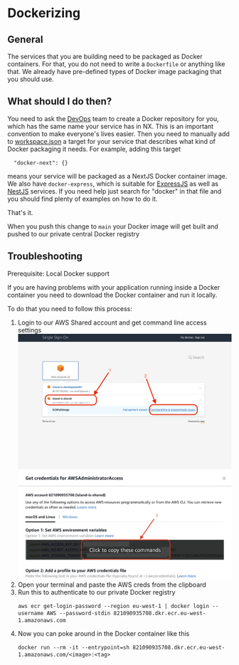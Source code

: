 # Dockerizing

## General

The services that you are building need to be packaged as Docker containers. For that, you do not need to write a `Dockerfile` or anything like that. We already have pre-defined types of Docker image packaging that you should use.

## What should I do then?

You need to ask the [DevOps](personas.md#devops) team to create a Docker repository for you, which has the same name your service has in NX. This is an important convention to make everyone's lives easier. Then you need to manually add to [workspace.json](https://github.com/island-is/island.is/blob/master/workspace.json) a target for your service that describes what kind of Docker packaging it needs. For example, adding this target

```
  "docker-next": {}
```

means your service will be packaged as a NextJS Docker container image. We also have `docker-express`, which is suitable for [ExpressJS](https://expressjs.com) as well as [NestJS](https://nestjs.com) services. If you need help just search for "docker" in that file and you should find plenty of examples on how to do it.

That's it.

When you push this change to `main` your Docker image will get built and pushed to our private central Docker registry

## Troubleshooting

Prerequisite: Local Docker support

If you are having problems with your application running inside a Docker container you need to download the Docker container and run it locally.

To do that you need to follow this process:

1. Login to our AWS Shared account and get command line access settings
   ![Login](images/aws-login.png)
   ![Env copy](images/aws-env-setup.png)
2. Open your terminal and paste the AWS creds from the clipboard
3. Run this to authenticate to our private Docker registry
    ```
    aws ecr get-login-password --region eu-west-1 | docker login --username AWS --password-stdin 821090935708.dkr.ecr.eu-west-1.amazonaws.com
    ```
4. Now you can poke around in the Docker container like this
    ```
    docker run --rm -it --entrypoint=sh 821090935708.dkr.ecr.eu-west-1.amazonaws.com/<image>:<tag>
    ```